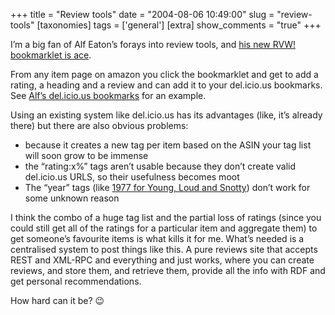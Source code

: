 +++
title = "Review tools"
date = "2004-08-06 10:49:00"
slug = "review-tools"
[taxonomies]
tags = ['general']
[extra]
show_comments = "true"
+++

I’m a big fan of Alf Eaton’s forays into review tools, and [his new RVW! bookmarklet is ace](http://hublog.hubmed.org/archives/000916.html).

From any item page on amazon you click the bookmarklet and get to add a rating, a heading and a review and can add it to your del.icio.us bookmarks. See [Alf’s del.icio.us bookmarks](http://del.icio.us/hublicious) for an example.

Using an existing system like del.icio.us has its advantages (like, it’s already there) but there are also obvious problems:

- because it creates a new tag per item based on the ASIN your tag list will soon grow to be immense
- the “rating:x%” tags aren’t usable because they don’t create valid del.icio.us URLS, so their usefulness becomes moot
- The “year” tags (like [1977 for Young, Loud and Snotty](http://del.icio.us/hublicious/urn:asin:B000005JBF)) don’t work for some unknown reason

I think the combo of a huge tag list and the partial loss of ratings (since you could still get all of the ratings for a particular item and aggregate them) to get someone’s favourite items is what kills it for me. What’s needed is a centralised system to post things like this. A pure reviews site that accepts REST and XML-RPC and everything and just works, where you can create reviews, and store them, and retrieve them, provide all the info with RDF and get personal recommendations.

How hard can it be? 😉
